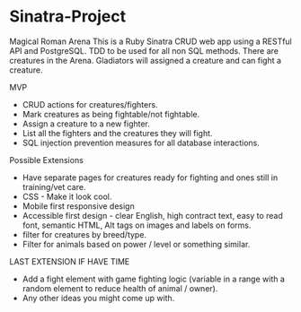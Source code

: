 # Sinatra-Project

Magical Roman Arena
This is a Ruby Sinatra CRUD web app using a RESTful API and PostgreSQL.
TDD to be used for all non SQL methods. 
There are creatures in the Arena.
Gladiators will assigned a creature and can fight a creature.

MVP
* CRUD actions for creatures/fighters.
* Mark creatures as being fightable/not fightable.
* Assign a creature to a new fighter.
* List all the fighters and the creatures they will fight.
* SQL injection prevention measures for all database interactions.

Possible Extensions
* Have separate pages for creatures ready for fighting and ones still in training/vet care.
* CSS - Make it look cool.
* Mobile first responsive design
* Accessible first design - clear English, high contract text, easy to read font, semantic HTML, Alt tags on images and labels on forms.
* filter for creatures by breed/type.
* Filter for animals based on power / level or something similar.


LAST EXTENSION IF HAVE TIME
* Add a fight element with game fighting logic (variable in a range with a random element to reduce health of animal / owner).
* Any other ideas you might come up with.
